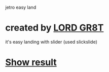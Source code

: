 jetro easy land
# created by [LORD GR8T](https://twitter.com/gr8t_mark)
it's easy landing with slider (used slickslide)
# [Show result](https://lordgr8t.github.io/jetro/)
